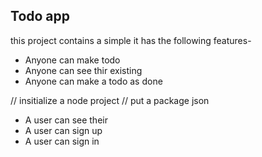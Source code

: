 ## Todo app
this project contains a simple 
it has the following features-

- Anyone can make todo
- Anyone can see thir existing 
- Anyone can make a todo as done

// insitialize a node project 
// put a package json


- A user can see their
- A user can sign up
- A user can sign in
	